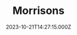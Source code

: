 ---
date: 2023-10-21T14:27:15.000Z
title: Morrisons
latitude: 52.04938134912715
longitude: 0.9546547409704537
category: checkin
---